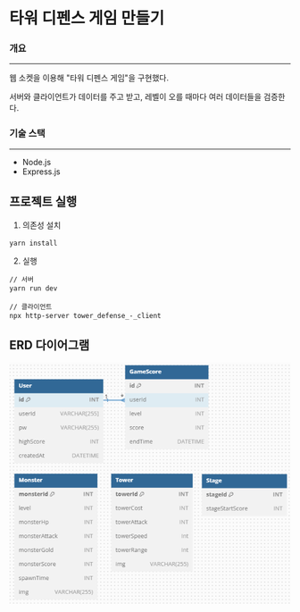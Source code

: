 # 타워 디펜스 게임 만들기

### 개요

---

웹 소켓을 이용해 "타워 디펜스 게임"을 구현했다.

서버와 클라이언트가 데이터를 주고 받고, 레벨이 오를 때마다 여러 데이터들을 검증한다.

### 기술 스택

---

- Node.js
- Express.js

## 프로젝트 실행

1. 의존성 설치

```
yarn install
```

2. 실행

```
// 서버
yarn run dev

// 클라이언트
npx http-server tower_defense_-_client
```

## ERD 다이어그램

![alt text](image.png)
